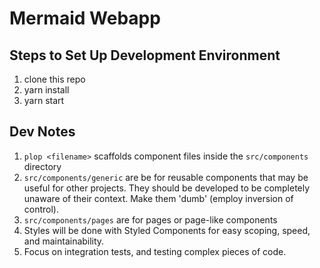 # Mermaid Webapp

## Steps to Set Up Development Environment

1. clone this repo
1. yarn install
1. yarn start

## Dev Notes

1. `plop <filename>` scaffolds component files inside the `src/components` directory
1. `src/components/generic` are be for reusable components that may be useful for other projects. They should be developed to be completely unaware of their context. Make them 'dumb' (employ inversion of control).
1. `src/components/pages` are for pages or page-like components
1. Styles will be done with Styled Components for easy scoping, speed, and maintainability.
1. Focus on integration tests, and testing complex pieces of code.
